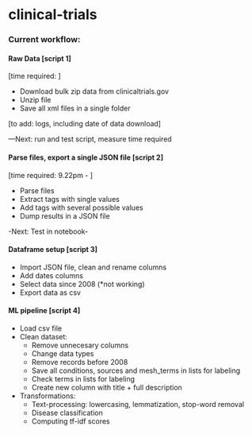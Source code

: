# clinical-trials

### Current workflow: 

#### Raw Data  [script 1]
[time required:  ]
- Download bulk zip data from clinicaltrials.gov
- Unzip file
- Save all xml files in a single folder

[to add: logs, including date of data download]

—Next: run and test script, measure time required

#### Parse files, export a single JSON file [script 2]
[time required: 9.22pm - ]
- Parse files
- Extract tags with single values
- Add tags with several possible values
- Dump results in a JSON file

-Next: Test in notebook- 

#### Dataframe setup [script 3]
- Import JSON file, clean and rename columns
- Add dates columns
- Select data since 2008 (*not working)
- Export data as csv

#### ML pipeline [script 4]
- Load csv file
- Clean dataset:
	- Remove unnecesary columns
	- Change data types
	- Remove records before 2008
	- Save all conditions, sources and mesh_terms in lists for labeling
	- Check terms in lists for labeling
	- Create new column with title + full description
- Transformations: 
	- Text-processing: lowercasing, lemmatization, stop-word removal
	- Disease classification 
	- Computing tf-idf scores
